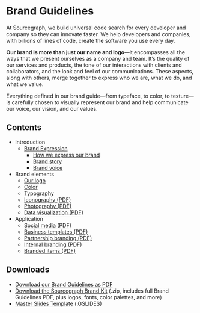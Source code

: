 # Brand Guidelines

At Sourcegraph, we build universal code search for every developer and company so they can innovate faster.
We help developers and companies, with billions of lines of code, create the software you use every day.

<strong class="text-vivid-violet">Our brand is more than just our name and logo</strong>—it encompasses all the ways that we present ourselves
as a company and team. It’s the quality of our services and products, the tone of our interactions with
clients and collaborators, and the look and feel of our communications. These aspects, along with others,
merge together to express who we are, what we do,
and what we value.

Everything defined in our brand guide—from typeface, to color, to texture—is carefully chosen to visually represent our brand and help communicate our voice, our vision, and our values.

## Contents

<object role="img" data="how_we_express_our_brand.svg" style="float: right; margin-left: 2rem; max-width: 30rem"></object>

- Introduction
  - [Brand Expression](brand-expression.md)
    - [How we express our brand](brand-expression.md#how-we-express-our-brand)
    - [Brand story](brand-expression.md#brand-story)
    - [Brand voice](brand-expression.md#brand-voice)
- Brand elements
  - [Our logo](logo.md)
  - [Color](color.md)
  - [Typography](typography.md)
  - [Iconography (PDF)](https://sourcegraphstatic.com/Sourcegraph_Brand_Guidelines.pdf#page=46)
  - [Photography (PDF)](https://sourcegraphstatic.com/Sourcegraph_Brand_Guidelines.pdf#page=54)
  - [Data visualization (PDF)](https://sourcegraphstatic.com/Sourcegraph_Brand_Guidelines.pdf#page=57)
- Application
  - [Social media (PDF)](https://sourcegraphstatic.com/Sourcegraph_Brand_Guidelines.pdf#page=66)
  - [Business templates (PDF)](https://sourcegraphstatic.com/Sourcegraph_Brand_Guidelines.pdf#page=69)
  - [Partnership branding (PDF)](https://sourcegraphstatic.com/Sourcegraph_Brand_Guidelines.pdf#page=73)
  - [Internal branding (PDF)](https://sourcegraphstatic.com/Sourcegraph_Brand_Guidelines.pdf#page=77)
  - [Branded items (PDF)](https://sourcegraphstatic.com/Sourcegraph_Brand_Guidelines.pdf#page=79)

## Downloads

- [Download our Brand Guidelines as PDF](https://sourcegraphstatic.com/Sourcegraph_Brand_Guidelines.pdf)
- [Download the Sourcegraph Brand Kit](https://f.hubspotusercontent20.net/hubfs/2762526/Brand%20assets/Sourcegraph%20Brand%20Kit%202.2%20-%20May%202021.zip) (.zip, includes full Brand Guidelines PDF, plus logos, fonts, color palettes, and more)
- [Master Slides Template](https://docs.google.com/presentation/d/18ovKYtoPhYV93rITNXEKZ2z5jlT9PSuXeJV3a8XlWuc/edit#slide=id.gd3ef0c1bfc_0_105) (.GSLIDES)
